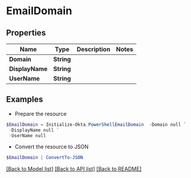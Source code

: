 # EmailDomain
## Properties

Name | Type | Description | Notes
------------ | ------------- | ------------- | -------------
**Domain** | **String** |  | 
**DisplayName** | **String** |  | 
**UserName** | **String** |  | 

## Examples

- Prepare the resource
```powershell
$EmailDomain = Initialize-Okta.PowerShellEmailDomain  -Domain null `
 -DisplayName null `
 -UserName null
```

- Convert the resource to JSON
```powershell
$EmailDomain | ConvertTo-JSON
```

[[Back to Model list]](../README.md#documentation-for-models) [[Back to API list]](../README.md#documentation-for-api-endpoints) [[Back to README]](../README.md)

